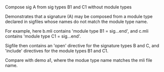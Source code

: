Compose sig A from sig types B1 and C1 without module types

Demonstrates that a signature (A) may be composed from a module type
declared in sigfiles whose names do not match the module type name.

For example, here b.mli contains 'module type B1 = sig...end', and
c.mli contains 'module type C1 = sig...end'.

Sigfile then contains an 'open' directive for the signature types B
and C, and 'include' directives for the module types B1 and C1.

Compare with demo a1, where the modue type name matches the mli file name.
